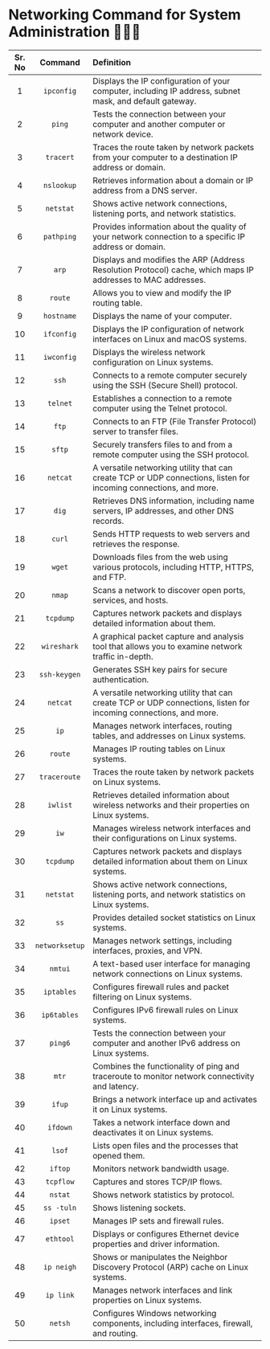 # Networking Command for System Administration 🧑🏻‍💻

| Sr. No | Command | Definition |
| :---: | :---: | :--- |
| 1 | `ipconfig` | Displays the IP configuration of your computer, including IP address, subnet mask, and default gateway. |
| 2 | `ping` | Tests the connection between your computer and another computer or network device. |
| 3 | `tracert` | Traces the route taken by network packets from your computer to a destination IP address or domain. |
| 4 | `nslookup` | Retrieves information about a domain or IP address from a DNS server. |
| 5 | `netstat` | Shows active network connections, listening ports, and network statistics. |
| 6 | `pathping` | Provides information about the quality of your network connection to a specific IP address or domain. |
| 7 | `arp` | Displays and modifies the ARP (Address Resolution Protocol) cache, which maps IP addresses to MAC addresses. |
| 8 | `route` | Allows you to view and modify the IP routing table. |
| 9 | `hostname` | Displays the name of your computer. |
| 10 | `ifconfig` | Displays the IP configuration of network interfaces on Linux and macOS systems. |
| 11 | `iwconfig` | Displays the wireless network configuration on Linux systems. |
| 12 | `ssh` | Connects to a remote computer securely using the SSH (Secure Shell) protocol. |
| 13 | `telnet` | Establishes a connection to a remote computer using the Telnet protocol. |
| 14 | `ftp` | Connects to an FTP (File Transfer Protocol) server to transfer files. |
| 15 | `sftp` | Securely transfers files to and from a remote computer using the SSH protocol. |
| 16 | `netcat` | A versatile networking utility that can create TCP or UDP connections, listen for incoming connections, and more. |
| 17 | `dig` | Retrieves DNS information, including name servers, IP addresses, and other DNS records. |
| 18 | `curl` | Sends HTTP requests to web servers and retrieves the response. |
| 19 | `wget` | Downloads files from the web using various protocols, including HTTP, HTTPS, and FTP. |
| 20 | `nmap` | Scans a network to discover open ports, services, and hosts. |
| 21 | `tcpdump` | Captures network packets and displays detailed information about them. |
| 22 | `wireshark` | A graphical packet capture and analysis tool that allows you to examine network traffic in-depth. |
| 23 | `ssh-keygen` | Generates SSH key pairs for secure authentication. |
| 24 | `netcat` | A versatile networking utility that can create TCP or UDP connections, listen for incoming connections, and more. |
| 25 | `ip` | Manages network interfaces, routing tables, and addresses on Linux systems. |
| 26 | `route` | Manages IP routing tables on Linux systems. |
| 27 | `traceroute` | Traces the route taken by network packets on Linux systems. |
| 28 | `iwlist` | Retrieves detailed information about wireless networks and their properties on Linux systems. |
| 29 | `iw` | Manages wireless network interfaces and their configurations on Linux systems. |
| 30 | `tcpdump` | Captures network packets and displays detailed information about them on Linux systems. |
| 31 | `netstat` | Shows active network connections, listening ports, and network statistics on Linux systems. |
| 32 | `ss` | Provides detailed socket statistics on Linux systems. |
| 33 | `networksetup` | Manages network settings, including interfaces, proxies, and VPN. |
| 34 | `nmtui` | A text-based user interface for managing network connections on Linux systems. |
| 35 | `iptables` | Configures firewall rules and packet filtering on Linux systems. |
| 36 | `ip6tables` | Configures IPv6 firewall rules on Linux systems. |
| 37 | `ping6` | Tests the connection between your computer and another IPv6 address on Linux systems. |
| 38 | `mtr` | Combines the functionality of ping and traceroute to monitor network connectivity and latency. |
| 39 | `ifup` | Brings a network interface up and activates it on Linux systems. |
| 40 | `ifdown` | Takes a network interface down and deactivates it on Linux systems. |
| 41 | `lsof` | Lists open files and the processes that opened them. |
| 42 | `iftop` | Monitors network bandwidth usage. |
| 43 | `tcpflow` | Captures and stores TCP/IP flows. |
| 44 | `nstat` | Shows network statistics by protocol. |
| 45 | `ss -tuln` | Shows listening sockets. |
| 46 | `ipset` | Manages IP sets and firewall rules. |
| 47 | `ethtool` | Displays or configures Ethernet device properties and driver information. |
| 48 | `ip neigh` | Shows or manipulates the Neighbor Discovery Protocol (ARP) cache on Linux systems. |
| 49 | `ip link` | Manages network interfaces and link properties on Linux systems. |
| 50 | `netsh` | Configures Windows networking components, including interfaces, firewall, and routing. |


